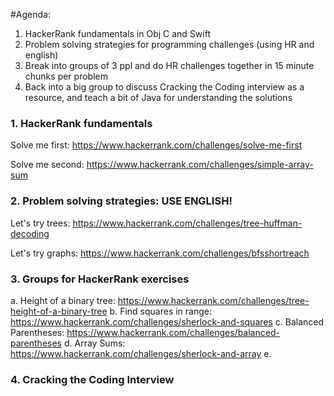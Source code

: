 #Agenda:
1. HackerRank fundamentals in Obj C and Swift
2. Problem solving strategies for programming challenges (using HR and english)
3. Break into groups of 3 ppl and do HR challenges together in 15 minute chunks per problem
4. Back into a big group to discuss Cracking the Coding interview as a resource, and teach a bit of Java for understanding the solutions

### 1. HackerRank fundamentals

Solve me first: https://www.hackerrank.com/challenges/solve-me-first

Solve me second: https://www.hackerrank.com/challenges/simple-array-sum 

### 2. Problem solving strategies: USE ENGLISH!

Let's try trees: https://www.hackerrank.com/challenges/tree-huffman-decoding

Let's try graphs: https://www.hackerrank.com/challenges/bfsshortreach 

### 3. Groups for HackerRank exercises

a. Height of a binary tree: https://www.hackerrank.com/challenges/tree-height-of-a-binary-tree
b. Find squares in range: https://www.hackerrank.com/challenges/sherlock-and-squares
c. Balanced Parentheses: https://www.hackerrank.com/challenges/balanced-parentheses
d. Array Sums: https://www.hackerrank.com/challenges/sherlock-and-array
e. 

### 4. Cracking the Coding Interview


